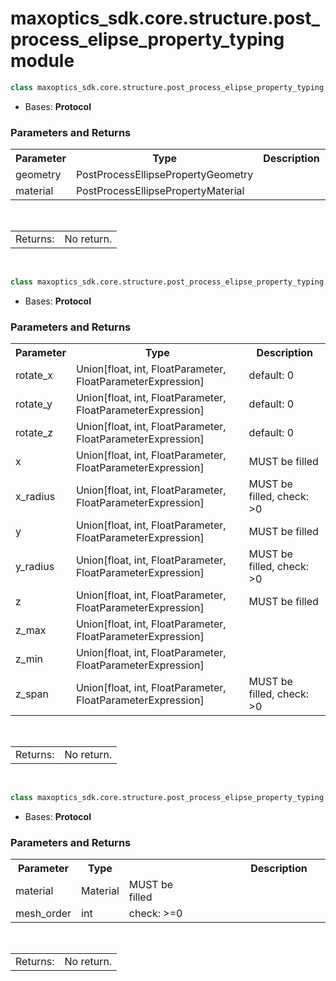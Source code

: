 # maxoptics_sdk.core.structure.post_process_elipse_property_typing module

```py
class maxoptics_sdk.core.structure.post_process_elipse_property_typing.PostProcessEllipseProperty(*args, **kwargs)
```

- Bases: **Protocol**

### Parameters and Returns

<table class="custom-table">
    <tr>
        <th>Parameter</th>
        <th>Type</th>
        <th>Description&nbsp;&nbsp;&nbsp;&nbsp;&nbsp;&nbsp;&nbsp;&nbsp;&nbsp;&nbsp;&nbsp;&nbsp;&nbsp;&nbsp;&nbsp;&nbsp;&nbsp;&nbsp;&nbsp;&nbsp;&nbsp;&nbsp;&nbsp;&nbsp;&nbsp;&nbsp;&nbsp;&nbsp;&nbsp;&nbsp;&nbsp;&nbsp;&nbsp;&nbsp;&nbsp;&nbsp;&nbsp;&nbsp;&nbsp;&nbsp;&nbsp;&nbsp;&nbsp;&nbsp;&nbsp;&nbsp;&nbsp;&nbsp;&nbsp;&nbsp;&nbsp;&nbsp;&nbsp;&nbsp;&nbsp;&nbsp;&nbsp;&nbsp;&nbsp;&nbsp;&nbsp;</th>
    </tr>
    <tr>
        <td>geometry</td>
        <td>PostProcessEllipsePropertyGeometry</td>
        <td></td>
    </tr>
    <tr>
        <td>material</td>
        <td>PostProcessEllipsePropertyMaterial</td>
        <td></td>
    </tr>
</table>


<br/> 
<table class="custom-table">
  <tr>
    <td class="third-column">Returns:</td>
    <td class="fourth-column">No return.</td>
  </tr>
</table>

<br/>

```py
class maxoptics_sdk.core.structure.post_process_elipse_property_typing.PostProcessEllipsePropertyGeometry(*args, **kwargs)
```

- Bases: **Protocol**
### Parameters and Returns
<table class="custom-table">
    <tr>
        <th>Parameter</th>
        <th>Type</th>
        <th>Description</th>
    </tr>
    <tr>
        <td>rotate_x</td>
        <td>Union[float, int, FloatParameter, FloatParameterExpression]</td>
        <td>default: 0</td>
    </tr>
    <tr>
        <td>rotate_y</td>
        <td>Union[float, int, FloatParameter, FloatParameterExpression]</td>
        <td>default: 0</td>
    </tr>
    <tr>
        <td>rotate_z</td>
        <td>Union[float, int, FloatParameter, FloatParameterExpression]</td>
        <td>default: 0</td>
    </tr>
    <tr>
        <td>x</td>
        <td>Union[float, int, FloatParameter, FloatParameterExpression]</td>
        <td>MUST be filled</td>
    </tr>
    <tr>
        <td>x_radius</td>
        <td>Union[float, int, FloatParameter, FloatParameterExpression]</td>
        <td>MUST be filled, check: &gt;0</td>
    </tr>
    <tr>
        <td>y</td>
        <td>Union[float, int, FloatParameter, FloatParameterExpression]</td>
        <td>MUST be filled</td>
    </tr>
    <tr>
        <td>y_radius</td>
        <td>Union[float, int, FloatParameter, FloatParameterExpression]</td>
        <td>MUST be filled, check: &gt;0</td>
    </tr>
    <tr>
        <td>z</td>
        <td>Union[float, int, FloatParameter, FloatParameterExpression]</td>
        <td>MUST be filled</td>
    </tr>
    <tr>
        <td>z_max</td>
        <td>Union[float, int, FloatParameter, FloatParameterExpression]</td>
        <td></td>
    </tr>
    <tr>
        <td>z_min</td>
        <td>Union[float, int, FloatParameter, FloatParameterExpression]</td>
        <td></td>
    </tr>
    <tr>
        <td>z_span</td>
        <td>Union[float, int, FloatParameter, FloatParameterExpression]</td>
        <td>MUST be filled, check: &gt;0</td>
    </tr>
</table>

<br/> 
<table class="custom-table">
  <tr>
    <td class="third-column">Returns:</td>
    <td class="fourth-column">No return.</td>
  </tr>
</table>

<br/>

```py
class maxoptics_sdk.core.structure.post_process_elipse_property_typing.PostProcessEllipsePropertyMaterial(*args, **kwargs)
```

- Bases: **Protocol**

### Parameters and Returns
<table class="custom-table">
    <tr>
        <th>Parameter</th>
        <th>Type</th>
        <th>Description</th>
    </tr>
    <tr>
        <td>material</td>
        <td>Material</td>
        <td>MUST be filled&nbsp;&nbsp;&nbsp;&nbsp;&nbsp;&nbsp;&nbsp;&nbsp;&nbsp;&nbsp;&nbsp;&nbsp;&nbsp;&nbsp;&nbsp;&nbsp;&nbsp;&nbsp;&nbsp;&nbsp;&nbsp;&nbsp;&nbsp;&nbsp;&nbsp;&nbsp;&nbsp;&nbsp;&nbsp;&nbsp;&nbsp;&nbsp;&nbsp;&nbsp;&nbsp;&nbsp;&nbsp;&nbsp;&nbsp;&nbsp;&nbsp;&nbsp;&nbsp;&nbsp;&nbsp;&nbsp;&nbsp;&nbsp;&nbsp;&nbsp;&nbsp;&nbsp;&nbsp;&nbsp;&nbsp;&nbsp;&nbsp;&nbsp;&nbsp;&nbsp;&nbsp;&nbsp;&nbsp;&nbsp;&nbsp;&nbsp;&nbsp;&nbsp;&nbsp;&nbsp;&nbsp;&nbsp;&nbsp;&nbsp;&nbsp;&nbsp;&nbsp;&nbsp;&nbsp;&nbsp;&nbsp;&nbsp;&nbsp;&nbsp;&nbsp;&nbsp;&nbsp;&nbsp;&nbsp;&nbsp;&nbsp;&nbsp;&nbsp;&nbsp;&nbsp;&nbsp;&nbsp;&nbsp;&nbsp;&nbsp;&nbsp;&nbsp;&nbsp;</td>
    </tr>
    <tr>
        <td>mesh_order</td>
        <td>int</td>
        <td>check: >=0</td>
    </tr>
</table>

<br/> 
<table class="custom-table">
  <tr>
    <td class="third-column">Returns:</td>
    <td class="fourth-column">No return.</td>
  </tr>
</table>
